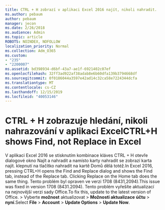 ```yaml
---
title: CTRL + H zobrazí v aplikaci Excel 2016 najít, nikoli nahradit.
ms.author: pebaum
author: pebaum
manager: jecon
ms.date: 2/26/2018
ms.audience: Admin
ms.topic: article
ROBOTS: NOINDEX, NOFOLLOW
localization_priority: Normal
ms.collection: Adm_O365
ms.custom:
- "235"
- "2200007"
ms.assetid: bd398934-d6bf-43a7-ae1f-6921402c07ef
ms.openlocfilehash: 32ff3ad922af38adab8e6b60dfa139b3794668df
ms.sourcegitcommit: 0f0186044a3597e42ad14c32ca58e7224344dcfa
ms.translationtype: MT
ms.contentlocale: cs-CZ
ms.lasthandoff: 12/15/2019
ms.locfileid: "40053146"
---
```

# <a name="ctrlh-shows-find-not-replace-in-excel"></a><span data-ttu-id="4bea5-102">CTRL + H zobrazuje hledání, nikoli nahrazování v aplikaci Excel</span><span class="sxs-lookup"><span data-stu-id="4bea5-102">CTRL+H shows Find, not Replace in Excel</span></span>

<span data-ttu-id="4bea5-103">V aplikaci Excel 2016 se stisknutím kombinace kláves CTRL + H otevře dialogové okno Najít a nahradit a namísto karty nahradit se zobrazí karta najít. klepnutí na tlačítko nahradit na kartě Domů dělá totéž.</span><span class="sxs-lookup"><span data-stu-id="4bea5-103">In Excel 2016, pressing CTRL+H opens the Find and Replace dialog and shows the Find tab, instead of the Replace tab. Clicking Replace on the Home tab does the same thing.</span></span> <span data-ttu-id="4bea5-104">Tento problém byl opraven ve verzi 1708 (8431,2094).</span><span class="sxs-lookup"><span data-stu-id="4bea5-104">This issue was fixed in version 1708 (8431.2094).</span></span> <span data-ttu-id="4bea5-105">Tento problém vyřešíte aktualizací na nejnovější verzi sady Office.</span><span class="sxs-lookup"><span data-stu-id="4bea5-105">To fix this, update to the latest version of Office.</span></span> <span data-ttu-id="4bea5-106">\> Vyberte **možnost** aktualizovat \> **Možnosti aktualizace** **účtu** \> **nyní**.</span><span class="sxs-lookup"><span data-stu-id="4bea5-106">Select **File** \> **Account** \> **Update Options** \> **Update Now**.</span></span>
  